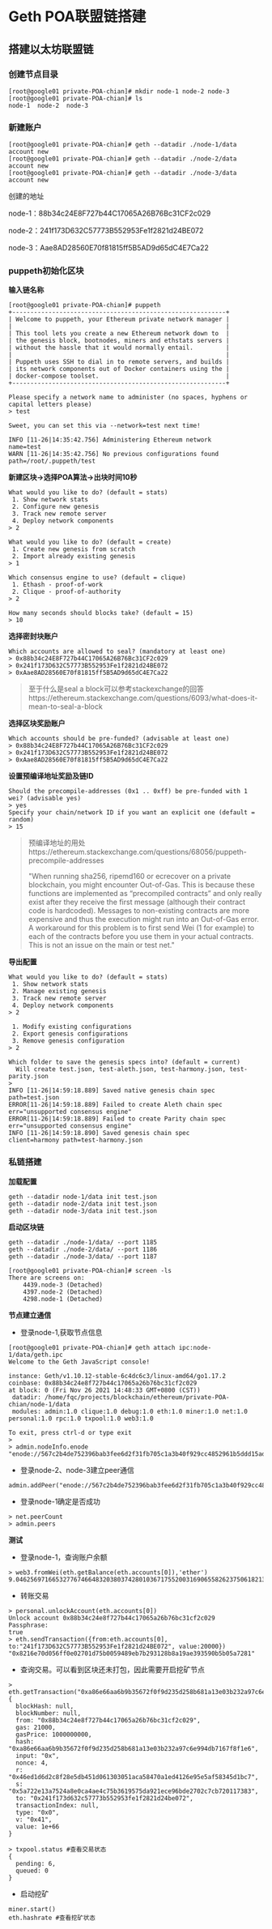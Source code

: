# Geth POA联盟链搭建


## 搭建以太坊联盟链

### 创建节点目录

```
[root@google01 private-POA-chian]# mkdir node-1 node-2 node-3
[root@google01 private-POA-chian]# ls
node-1  node-2  node-3
```

### 新建账户

```
[root@google01 private-POA-chian]# geth --datadir ./node-1/data account new
[root@google01 private-POA-chian]# geth --datadir ./node-2/data account new
[root@google01 private-POA-chian]# geth --datadir ./node-3/data account new
```

创建的地址

node-1：88b34c24E8F727b44C17065A26B76Bc31CF2c029

node-2：241f173D632C57773B552953Fe1f2821d24BE072

node-3：Aae8AD28560E70f81815ff5B5AD9d65dC4E7Ca22

### puppeth初始化区块

**输入链名称**

```
[root@google01 private-POA-chian]# puppeth
+-----------------------------------------------------------+
| Welcome to puppeth, your Ethereum private network manager |
|                                                           |
| This tool lets you create a new Ethereum network down to  |
| the genesis block, bootnodes, miners and ethstats servers |
| without the hassle that it would normally entail.         |
|                                                           |
| Puppeth uses SSH to dial in to remote servers, and builds |
| its network components out of Docker containers using the |
| docker-compose toolset.                                   |
+-----------------------------------------------------------+

Please specify a network name to administer (no spaces, hyphens or capital letters please)
> test

Sweet, you can set this via --network=test next time!

INFO [11-26|14:35:42.756] Administering Ethereum network           name=test
WARN [11-26|14:35:42.756] No previous configurations found         path=/root/.puppeth/test
```

**新建区块->选择POA算法->出块时间10秒**
```
What would you like to do? (default = stats)
 1. Show network stats
 2. Configure new genesis
 3. Track new remote server
 4. Deploy network components
> 2

What would you like to do? (default = create)
 1. Create new genesis from scratch
 2. Import already existing genesis
> 1

Which consensus engine to use? (default = clique)
 1. Ethash - proof-of-work
 2. Clique - proof-of-authority
> 2

How many seconds should blocks take? (default = 15)
> 10
```

**选择密封块账户**

```
Which accounts are allowed to seal? (mandatory at least one)
> 0x88b34c24E8F727b44C17065A26B76Bc31CF2c029
> 0x241f173D632C57773B552953Fe1f2821d24BE072
> 0xAae8AD28560E70f81815ff5B5AD9d65dC4E7Ca22
```

> 至于什么是seal a block可以参考stackexchange的回答https://ethereum.stackexchange.com/questions/6093/what-does-it-mean-to-seal-a-block

**选择区块奖励账户**

```
Which accounts should be pre-funded? (advisable at least one)
> 0x88b34c24E8F727b44C17065A26B76Bc31CF2c029
> 0x241f173D632C57773B552953Fe1f2821d24BE072
> 0xAae8AD28560E70f81815ff5B5AD9d65dC4E7Ca22
```

**设置预编译地址奖励及链ID**

```
Should the precompile-addresses (0x1 .. 0xff) be pre-funded with 1 wei? (advisable yes)
> yes
Specify your chain/network ID if you want an explicit one (default = random)
> 15
```

> 预编译地址的用处https://ethereum.stackexchange.com/questions/68056/puppeth-precompile-addresses
>
> "When running sha256, ripemd160 or ecrecover on a private blockchain, you might encounter Out-of-Gas. This is because these functions are implemented as “precompiled contracts” and only really exist after they receive the first message (although their contract code is hardcoded). Messages to non-existing contracts are more expensive and thus the execution might run into an Out-of-Gas error. A workaround for this problem is to first send Wei (1 for example) to each of the contracts before you use them in your actual contracts. This is not an issue on the main or test net."

**导出配置**

```
What would you like to do? (default = stats)
 1. Show network stats
 2. Manage existing genesis
 3. Track new remote server
 4. Deploy network components
> 2

 1. Modify existing configurations
 2. Export genesis configurations
 3. Remove genesis configuration
> 2

Which folder to save the genesis specs into? (default = current)
  Will create test.json, test-aleth.json, test-harmony.json, test-parity.json
> 
INFO [11-26|14:59:18.889] Saved native genesis chain spec          path=test.json
ERROR[11-26|14:59:18.889] Failed to create Aleth chain spec        err="unsupported consensus engine"
ERROR[11-26|14:59:18.889] Failed to create Parity chain spec       err="unsupported consensus engine"
INFO [11-26|14:59:18.890] Saved genesis chain spec                 client=harmony path=test-harmony.json
```

### 私链搭建

**加载配置**

```
geth --datadir node-1/data init test.json
geth --datadir node-2/data init test.json
geth --datadir node-3/data init test.json
```

**启动区块链**

```
geth --datadir ./node-1/data/ --port 1185
geth --datadir ./node-2/data/ --port 1186
geth --datadir ./node-3/data/ --port 1187

[root@google01 private-POA-chian]# screen -ls
There are screens on:
	4439.node-3	(Detached)
	4397.node-2	(Detached)
	4298.node-1	(Detached)
```

**节点建立通信**

- 登录node-1,获取节点信息

```
[root@google01 private-POA-chian]# geth attach ipc:node-1/data/geth.ipc
Welcome to the Geth JavaScript console!

instance: Geth/v1.10.12-stable-6c4dc6c3/linux-amd64/go1.17.2
coinbase: 0x88b34c24e8f727b44c17065a26b76bc31cf2c029
at block: 0 (Fri Nov 26 2021 14:48:33 GMT+0800 (CST))
 datadir: /home/fqc/projects/blockchain/ethereum/private-POA-chian/node-1/data
 modules: admin:1.0 clique:1.0 debug:1.0 eth:1.0 miner:1.0 net:1.0 personal:1.0 rpc:1.0 txpool:1.0 web3:1.0

To exit, press ctrl-d or type exit
> 
> admin.nodeInfo.enode
"enode://567c2b4de752396bab3fee6d2f31fb705c1a3b40f929cc4852961b5ddd15ad47c580ee2cb35a596351e125c8210c345aee19b104e5b66596c108c24ac9cb3329@115.29.190.53:1185"
```

- 登录node-2、node-3建立peer通信

```
admin.addPeer("enode://567c2b4de752396bab3fee6d2f31fb705c1a3b40f929cc4852961b5ddd15ad47c580ee2cb35a596351e125c8210c345aee19b104e5b66596c108c24ac9cb3329@127.0.0.1:1185")
```

- 登录node-1确定是否成功

```
> net.peerCount
> admin.peers
```

**测试**

- 登录node-1，查询账户余额

```
> web3.fromWei(eth.getBalance(eth.accounts[0]),'ether')
9.04625697166532776746648320380374280103671755200316906558262375061821325312e+56
```

- 转账交易

```
> personal.unlockAccount(eth.accounts[0])
Unlock account 0x88b34c24e8f727b44c17065a26b76bc31cf2c029
Passphrase: 
true
> eth.sendTransaction({from:eth.accounts[0], to:"241f173D632C57773B552953Fe1f2821d24BE072", value:20000})
"0x8216e70d056ff0e02701d75b0059489eb7b293128b8a19ae393590b5b05a7281"
```

- 查询交易。可以看到区块还未打包，因此需要开启挖矿节点

```
> eth.getTransaction("0xa86e66aa6b9b35672f0f9d235d258b681a13e03b232a97c6e994db7167f8f1e6")
{
  blockHash: null,
  blockNumber: null,
  from: "0x88b34c24e8f727b44c17065a26b76bc31cf2c029",
  gas: 21000,
  gasPrice: 1000000000,
  hash: "0xa86e66aa6b9b35672f0f9d235d258b681a13e03b232a97c6e994db7167f8f1e6",
  input: "0x",
  nonce: 4,
  r: "0x46ed1d6d2c8f28e5db451d061303051aca58470a1ed4126e95e5af58345d1bc7",
  s: "0x5a722e13a7524a8e0ca4ae4c75b3619575da921ece96bde2702c7cb720117383",
  to: "0x241f173d632c57773b552953fe1f2821d24be072",
  transactionIndex: null,
  type: "0x0",
  v: "0x41",
  value: 1e+66
}

> txpool.status #查看交易状态
{
  pending: 6,
  queued: 0
}
```

- 启动挖矿

```
miner.start()
eth.hashrate #查看挖矿状态
```



